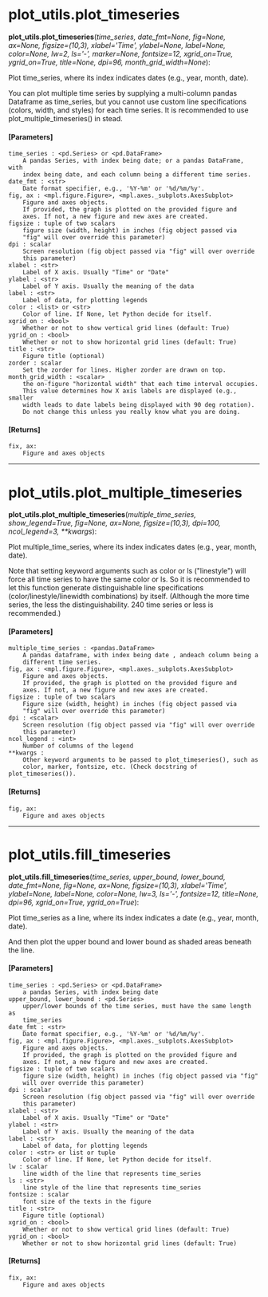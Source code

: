 # plot_utils.plot_timeseries

**plot_utils.plot_timeseries**(*time_series, date_fmt=None, fig=None, ax=None, figsize=(10,3), xlabel='Time', ylabel=None, label=None, color=None, lw=2, ls='-', marker=None, fontsize=12, xgrid_on=True, ygrid_on=True, title=None, dpi=96, month_grid_width=None*):

Plot time_series, where its index indicates dates (e.g., year, month, date).

You can plot multiple time series by supplying a multi-column pandas Dataframe as time_series, but you cannot use custom line specifications (colors, width, and styles) for each time series. It is recommended to use plot_multiple_timeseries() in stead.

#### [Parameters]
    time_series : <pd.Series> or <pd.DataFrame>
        A pandas Series, with index being date; or a pandas DataFrame, with
        index being date, and each column being a different time series.
    date_fmt : <str>
        Date format specifier, e.g., '%Y-%m' or '%d/%m/%y'.
    fig, ax : <mpl.figure.Figure>, <mpl.axes._subplots.AxesSubplot>
        Figure and axes objects.
        If provided, the graph is plotted on the provided figure and
        axes. If not, a new figure and new axes are created.
    figsize : tuple of two scalars
        figure size (width, height) in inches (fig object passed via
        "fig" will over override this parameter)
    dpi : scalar
        Screen resolution (fig object passed via "fig" will over override
        this parameter)
    xlabel : <str>
        Label of X axis. Usually "Time" or "Date"
    ylabel : <str>
        Label of Y axis. Usually the meaning of the data
    label : <str>
        Label of data, for plotting legends
    color : <list> or <str>
        Color of line. If None, let Python decide for itself.
    xgrid_on : <bool>
        Whether or not to show vertical grid lines (default: True)
    ygrid_on : <bool>
        Whether or not to show horizontal grid lines (default: True)
    title : <str>
        Figure title (optional)
    zorder : scalar
        Set the zorder for lines. Higher zorder are drawn on top.
    month_grid_width : <scalar>
        the on-figure "horizontal width" that each time interval occupies.
        This value determines how X axis labels are displayed (e.g., smaller
        width leads to date labels being displayed with 90 deg rotation).
        Do not change this unless you really know what you are doing.

#### [Returns]
    fix, ax:
        Figure and axes objects

--------------------------------------------------------
# plot_utils.plot_multiple_timeseries

**plot_utils.plot_multiple_timeseries**(*multiple_time_series, show_legend=True, fig=None, ax=None, figsize=(10,3), dpi=100, ncol_legend=3, \*\*kwargs*):

Plot multiple_time_series, where its index indicates dates (e.g., year, month, date).

Note that setting keyword arguments such as color or ls ("linestyle") will force all time series to have the same color or ls. So it is recommended to let this function generate distinguishable line specifications (color/linestyle/linewidth combinations) by itself. (Although the more time series, the less the distinguishability. 240 time series or less is recommended.)

#### [Parameters]
    multiple_time_series : <pandas.DataFrame>
        A pandas dataframe, with index being date , andeach column being a
        different time series.
    fig, ax : <mpl.figure.Figure>, <mpl.axes._subplots.AxesSubplot>
        Figure and axes objects.
        If provided, the graph is plotted on the provided figure and
        axes. If not, a new figure and new axes are created.
    figsize : tuple of two scalars
        Figure size (width, height) in inches (fig object passed via
        "fig" will over override this parameter)
    dpi : <scalar>
        Screen resolution (fig object passed via "fig" will over override
        this parameter)
    ncol_legend : <int>
        Number of columns of the legend
    **kwargs :
        Other keyword arguments to be passed to plot_timeseries(), such as
        color, marker, fontsize, etc. (Check docstring of plot_timeseries()).

#### [Returns]
    fig, ax:
        Figure and axes objects

---------------------------------------------------------
# plot_utils.fill_timeseries

**plot_utils.fill_timeseries**(*time_series, upper_bound, lower_bound, date_fmt=None, fig=None, ax=None, figsize=(10,3), xlabel='Time', ylabel=None, label=None, color=None, lw=3, ls='-', fontsize=12, title=None, dpi=96, xgrid_on=True, ygrid_on=True*):

Plot time_series as a line, where its index indicates a date (e.g., year, month, date).

And then plot the upper bound and lower bound as shaded areas beneath the line.

#### [Parameters]
    time_series : <pd.Series> or <pd.DataFrame>
        a pandas Series, with index being date
    upper_bound, lower_bound : <pd.Series>
        upper/lower bounds of the time series, must have the same length as
        time_series
    date_fmt : <str>
        Date format specifier, e.g., '%Y-%m' or '%d/%m/%y'.
    fig, ax : <mpl.figure.Figure>, <mpl.axes._subplots.AxesSubplot>
        Figure and axes objects.
        If provided, the graph is plotted on the provided figure and
        axes. If not, a new figure and new axes are created.
    figsize : tuple of two scalars
        figure size (width, height) in inches (fig object passed via "fig"
        will over override this parameter)
    dpi : scalar
        Screen resolution (fig object passed via "fig" will over override
        this parameter)
    xlabel : <str>
        Label of X axis. Usually "Time" or "Date"
    ylabel : <str>
        Label of Y axis. Usually the meaning of the data
    label : <str>
        Label of data, for plotting legends
    color : <str> or list or tuple
        Color of line. If None, let Python decide for itself.
    lw : scalar
        line width of the line that represents time_series
    ls : <str>
        line style of the line that represents time_series
    fontsize : scalar
        font size of the texts in the figure
    title : <str>
        Figure title (optional)
    xgrid_on : <bool>
        Whether or not to show vertical grid lines (default: True)
    ygrid_on : <bool>
        Whether or not to show horizontal grid lines (default: True)

#### [Returns]
    fix, ax:
        Figure and axes objects
